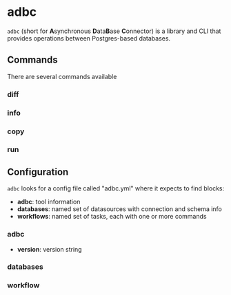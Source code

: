 # adbc

`adbc` (short for **A**synchronous **D**ata**B**ase **C**onnector) is a library and CLI that provides operations between Postgres-based databases.

## Commands

There are several commands available

### diff 

### info

### copy

### run

## Configuration

`adbc` looks for a config file called "adbc.yml" where it expects to find blocks:

- **adbc**: tool information
- **databases**: named set of datasources with connection and schema info
- **workflows**: named set of tasks, each with one or more commands

### adbc

- **version**: version string

### databases

### workflow
